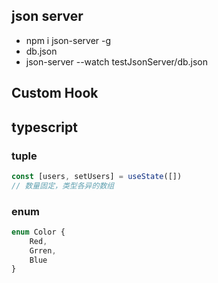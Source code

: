 ## json server
- npm i json-server -g
- db.json
- json-server --watch testJsonServer/db.json
## Custom Hook

## typescript

### tuple

```typescript
const [users, setUsers] = useState([])
// 数量固定，类型各异的数组
```
### enum

```typescript
enum Color {
    Red,
    Grren,
    Blue
}
```


### 


